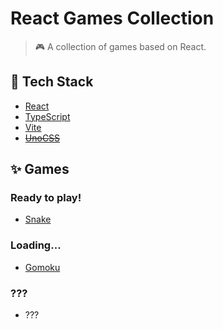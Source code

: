 # React Games Collection

> :video_game: A collection of games based on React.

## 🔨 Tech Stack

- [React](https://react.dev/)
- [TypeScript](https://typescriptlang.org/)
- [Vite](https://vitejs.dev/)
- [~~UnoCSS~~](https://github.com/unocss/unocss/)

## ✨ Games

### Ready to play!

- [Snake](src/games/Snake)

### Loading...

- [Gomoku](src/games/Gomoku)

### ???

- ???
